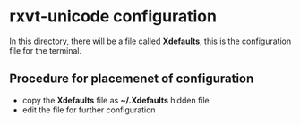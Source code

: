 # rxvt-unicode configuration
In this directory, there will be a file called **Xdefaults**, this is the configuration file for the terminal. 

## Procedure for placemenet of configuration
* copy the **Xdefaults** file as  **~/.Xdefaults** hidden file
* edit the file for further configuration
